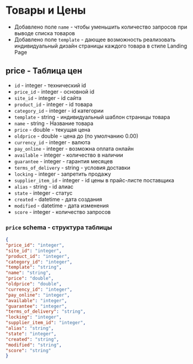 # Товары и Цены 
- Добавлено поле `name` - чтобы уменьшить количество запросов при выводе списка товаров
- Добавлено поле `template` - дающее возможность реализовать индивидуальный дизайн страницы каждого товара в стиле Landing Page
## price - Таблица цен
- `id` - integer - технический id
- `price_id` - integer - основной id
- `site_id` - integer - id сайта
- `product_id` - integer - id товара
- `category_id` - integer - id категории
- `template` - string - индивидуальный шаблон страницы товара
- `name` - string - Название товара
- `price` - double - текущая цена
- `oldprice` - double - цена до (по умолчанию 0.00)
- `currency_id` - integer - валюта
- `pay_online` - integer - возможна оплата онлайн
- `available` - integer - количество в наличии
- `guarantee` - integer - гарантия месяцев
- `terms_of_delivery` - string - условия доставки
- `locking` - integer - запретить продажу
- `supplier_item_id` - integer - id цены в прайс-листе поставщика
- `alias` - string - id алиас
- `state` - integer - статус
- `created` - datetime - дата создания
- `modified` - datetime - дата изменения
- `score` - integer - количество запросов
### `price` schema - структура таблицы
```json
{
"price_id": "integer",
"site_id": "integer",
"product_id": "integer",
"category_id": "integer",
"template": "string",
"name": "string",
"price": "double",
"oldprice": "double",
"currency_id": "integer",
"pay_online": "integer",
"available": "integer",
"guarantee": "integer",
"terms_of_delivery": "string",
"locking": "integer",
"supplier_item_id": "integer",
"alias": "string",
"state": "integer",
"created": "string",
"modified": "string",
"score": "string"
}
```








